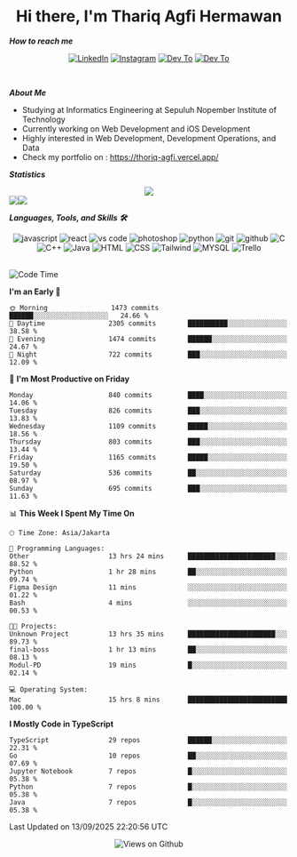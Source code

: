 <div align="center">
  <h1>Hi there, I'm Thariq Agfi Hermawan</h1>
</div>


***How to reach me***
<p align='center'>
   <a href="https://www.linkedin.com/in/thariqagfihermawan" target="_blank"><img src="https://img.shields.io/badge/LinkedIn-0077B5?style=for-the-badge&logo=linkedin&logoColor=white" alt="LinkedIn"></a>
   <a href="https://www.instagram.com/thoriqagfi" target="_blank"><img src="https://img.shields.io/badge/Instagram-E4405F?style=for-the-badge&logo=instagram&logoColor=white" alt="Instagram"></a>
   <a href="https://medium.com/@thoriq.aghfi60" target="_blank"><img src="https://img.shields.io/badge/Medium-12100E?style=for-the-badge&logo=medium&logoColor=white" alt="Dev To"></a>
   <a href="https://linktr.ee/thoriqagfi" target="_blank"><img src="https://img.shields.io/badge/linktree-1de9b6?style=for-the-badge&logo=linktree&logoColor=white" alt="Dev To"></a>
</p>

<br>

***About Me***
- Studying at Informatics Engineering at Sepuluh Nopember Institute of Technology
- Currently working on Web Development and iOS Development
- Highly interested in Web Development, Development Operations, and Data
- Check my portfolio on : https://thoriq-agfi.vercel.app/

***Statistics***

<!-- [![GitHub Streak](http://github-readme-streak-stats.herokuapp.com?user=thoriqagfi&theme=dark)](https://git.io/streak-stats) -->

<div align="center">
  <img src="http://github-readme-streak-stats.herokuapp.com?user=thoriqagfi&theme=chartreuse-dark"/>
</div>

<div align="center">
  <div style="display: flex;">
    <img src="https://github-readme-stats.vercel.app/api/top-langs/?username=thoriqagfi&layout=compact&theme=chartreuse-dark&langs_count=8" />
    <img src="https://github-readme-stats.vercel.app/api?username=thoriqagfi&show_icons=true&theme=chartreuse-dark"/>
  </div>
</div>

<!-- [![Top Langs](https://github-readme-stats.vercel.app/api/top-langs/?username=thoriqagfi&layout=compact&&theme=chartreuse-dark&langs_count=8)](https://github.com/thoriqagfi)
< ![Agfi's GitHub stats](https://github-readme-stats.vercel.app/api?username=thoriqagfi&show_icons=true&theme=chartreuse-dark) -->

***Languages, Tools, and Skills 🛠***

  <div align="center">
    <img src="https://img.shields.io/badge/JavaScript-F7DF1E?style=for-the-badge&logo=javascript&logoColor=black" alt="javascript" />
    <img src="https://img.shields.io/badge/React-61DAFB?style=for-the-badge&logo=react&logoColor=black" alt="react" />
    <img src="https://img.shields.io/badge/vs%20code-007ACC?style=for-the-badge&logo=visual%20studio%20code&logoColor=white" alt="vs code" />
    <img src="https://img.shields.io/badge/adobe%20photoshop-31A8FF?style=for-the-badge&logo=adobe%20photoshop&logoColor=white" alt="photoshop" />
    <img src="https://img.shields.io/badge/python-3776AB?style=for-the-badge&logo=python&logoColor=white" alt="python" />
    <img src="https://img.shields.io/badge/Git-F05032?style=for-the-badge&logo=git&logoColor=white" alt="git" />
    <img src="https://img.shields.io/badge/GitHub-100000?style=for-the-badge&logo=github&logoColor=white" alt="github" />
    <img src="https://img.shields.io/badge/c-%2300599C.svg?style=for-the-badge&logo=c&logoColor=white" alt="C" />
    <img src="https://img.shields.io/badge/c++-%2300599C.svg?style=for-the-badge&logo=c%2B%2B&logoColor=white" alt="C++" />
    <img src="https://img.shields.io/badge/Java-ED8B00?style=for-the-badge&logo=java&logoColor=white" alt="Java"/>
    <img src="https://img.shields.io/badge/HTML5-E34F26?style=for-the-badge&logo=html5&logoColor=white" alt="HTML" />
    <img src="https://img.shields.io/badge/CSS-239120?&style=for-the-badge&logo=css3&logoColor=white" alt ="CSS" />
    <img src="https://img.shields.io/badge/tailwindcss-%2338B2AC.svg?style=for-the-badge&logo=tailwind-css&logoColor=white" alt="Tailwind" />
    <img src="https://img.shields.io/badge/MySQL-00000F?style=for-the-badge&logo=mysql&logoColor=white" alt="MYSQL" />
    <img src="https://img.shields.io/badge/Trello-%23026AA7.svg?style=for-the-badge&logo=Trello&logoColor=white" alt="Trello" />
  </div><br>

<!--START_SECTION:waka-->
![Code Time](http://img.shields.io/badge/Code%20Time-1%2C459%20hrs%2011%20mins-blue)

**I'm an Early 🐤** 

```text
🌞 Morning                1473 commits        ██████░░░░░░░░░░░░░░░░░░░   24.66 % 
🌆 Daytime                2305 commits        ██████████░░░░░░░░░░░░░░░   38.58 % 
🌃 Evening                1474 commits        ██████░░░░░░░░░░░░░░░░░░░   24.67 % 
🌙 Night                  722 commits         ███░░░░░░░░░░░░░░░░░░░░░░   12.09 % 
```
📅 **I'm Most Productive on Friday** 

```text
Monday                   840 commits         ████░░░░░░░░░░░░░░░░░░░░░   14.06 % 
Tuesday                  826 commits         ███░░░░░░░░░░░░░░░░░░░░░░   13.83 % 
Wednesday                1109 commits        █████░░░░░░░░░░░░░░░░░░░░   18.56 % 
Thursday                 803 commits         ███░░░░░░░░░░░░░░░░░░░░░░   13.44 % 
Friday                   1165 commits        █████░░░░░░░░░░░░░░░░░░░░   19.50 % 
Saturday                 536 commits         ██░░░░░░░░░░░░░░░░░░░░░░░   08.97 % 
Sunday                   695 commits         ███░░░░░░░░░░░░░░░░░░░░░░   11.63 % 
```


📊 **This Week I Spent My Time On** 

```text
🕑︎ Time Zone: Asia/Jakarta

💬 Programming Languages: 
Other                    13 hrs 24 mins      ██████████████████████░░░   88.52 % 
Python                   1 hr 28 mins        ██░░░░░░░░░░░░░░░░░░░░░░░   09.74 % 
Figma Design             11 mins             ░░░░░░░░░░░░░░░░░░░░░░░░░   01.22 % 
Bash                     4 mins              ░░░░░░░░░░░░░░░░░░░░░░░░░   00.53 % 

🐱‍💻 Projects: 
Unknown Project          13 hrs 35 mins      ██████████████████████░░░   89.73 % 
final-boss               1 hr 13 mins        ██░░░░░░░░░░░░░░░░░░░░░░░   08.13 % 
Modul-PD                 19 mins             █░░░░░░░░░░░░░░░░░░░░░░░░   02.14 % 

💻 Operating System: 
Mac                      15 hrs 8 mins       █████████████████████████   100.00 % 
```

**I Mostly Code in TypeScript** 

```text
TypeScript               29 repos            ██████░░░░░░░░░░░░░░░░░░░   22.31 % 
Go                       10 repos            ██░░░░░░░░░░░░░░░░░░░░░░░   07.69 % 
Jupyter Notebook         7 repos             █░░░░░░░░░░░░░░░░░░░░░░░░   05.38 % 
Python                   7 repos             █░░░░░░░░░░░░░░░░░░░░░░░░   05.38 % 
Java                     7 repos             █░░░░░░░░░░░░░░░░░░░░░░░░   05.38 % 
```




 Last Updated on 13/09/2025 22:20:56 UTC
<!--END_SECTION:waka-->

<div align="center">
<img src="https://komarev.com/ghpvc/?username=thoriqagfi&color=blue" alt="Views on Github" />
</div>

